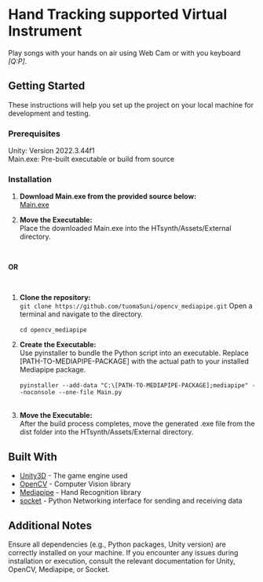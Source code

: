 # Hand Tracking supported Virtual Instrument

Play songs with your hands on air using Web Cam or with you keyboard *[Q:P]*.

## Getting Started

These instructions will help you set up the project on your local machine for development and testing.

### Prerequisites

Unity: Version 2022.3.44f1 <br/>
Main.exe: Pre-built executable or build from source

### Installation

1. **Download Main.exe from the provided source below:** <br/>
[Main.exe](https://www.dropbox.com/scl/fi/s1cy84rrwmogtx0u2zvmb/Main.exe?rlkey=fpzn4vum7kww85uga0cqernyq&st=sf7fech6&dl=0)

2. **Move the Executable:** <br/>
Place the downloaded Main.exe into the HTsynth/Assets/External directory. <br/>

<br/>

**OR** <br/>

<br/>

1. **Clone the repository:** <br/>
`git clone https://github.com/tuomaSuni/opencv_mediapipe.git`
Open a terminal and navigate to the directory. <br/><br/>
`cd opencv_mediapipe`

2. **Create the Executable:** <br/>
Use pyinstaller to bundle the Python script into an executable. Replace [PATH-TO-MEDIAPIPE-PACKAGE] with the actual path to your installed Mediapipe package.<br/><br/>
`pyinstaller --add-data "C:\[PATH-TO-MEDIAPIPE-PACKAGE];mediapipe" --noconsole --one-file Main.py` <br/><br/>

3. **Move the Executable:** <br/>
After the build process completes, move the generated .exe file from the dist folder into the HTsynth/Assets/External directory.

## Built With

* [Unity3D](https://unity.com/) - The game engine used
* [OpenCV](https://pypi.org/project/opencv-python/) - Computer Vision library
* [Mediapipe](https://pypi.org/project/mediapipe/) - Hand Recognition library
* [socket](https://docs.python.org/3/library/socket.html) - Python Networking interface for sending and receiving data

## Additional Notes

Ensure all dependencies (e.g., Python packages, Unity version) are correctly installed on your machine.
If you encounter any issues during installation or execution, consult the relevant documentation for Unity, OpenCV, Mediapipe, or Socket.
